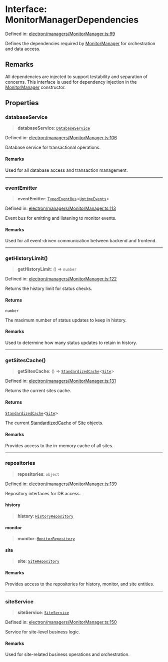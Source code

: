 # Interface: MonitorManagerDependencies

Defined in: [electron/managers/MonitorManager.ts:99](https://github.com/Nick2bad4u/Uptime-Watcher/blob/main/electron/managers/MonitorManager.ts#L99)

Defines the dependencies required by [MonitorManager](../classes/MonitorManager.md) for orchestration
and data access.

## Remarks

All dependencies are injected to support testability and separation of
concerns. This interface is used for dependency injection in the
[MonitorManager](../classes/MonitorManager.md) constructor.

## Properties

### databaseService

> **databaseService**: [`DatabaseService`](../../../services/database/DatabaseService/classes/DatabaseService.md)

Defined in: [electron/managers/MonitorManager.ts:106](https://github.com/Nick2bad4u/Uptime-Watcher/blob/main/electron/managers/MonitorManager.ts#L106)

Database service for transactional operations.

#### Remarks

Used for all database access and transaction management.

***

### eventEmitter

> **eventEmitter**: [`TypedEventBus`](../../../events/TypedEventBus/classes/TypedEventBus.md)\<[`UptimeEvents`](../../../events/eventTypes/interfaces/UptimeEvents.md)\>

Defined in: [electron/managers/MonitorManager.ts:113](https://github.com/Nick2bad4u/Uptime-Watcher/blob/main/electron/managers/MonitorManager.ts#L113)

Event bus for emitting and listening to monitor events.

#### Remarks

Used for all event-driven communication between backend and frontend.

***

### getHistoryLimit()

> **getHistoryLimit**: () => `number`

Defined in: [electron/managers/MonitorManager.ts:122](https://github.com/Nick2bad4u/Uptime-Watcher/blob/main/electron/managers/MonitorManager.ts#L122)

Returns the history limit for status checks.

#### Returns

`number`

The maximum number of status updates to keep in history.

#### Remarks

Used to determine how many status updates to retain in history.

***

### getSitesCache()

> **getSitesCache**: () => [`StandardizedCache`](../../../utils/cache/StandardizedCache/classes/StandardizedCache.md)\<[`Site`](../../../../shared/types/interfaces/Site.md)\>

Defined in: [electron/managers/MonitorManager.ts:131](https://github.com/Nick2bad4u/Uptime-Watcher/blob/main/electron/managers/MonitorManager.ts#L131)

Returns the current sites cache.

#### Returns

[`StandardizedCache`](../../../utils/cache/StandardizedCache/classes/StandardizedCache.md)\<[`Site`](../../../../shared/types/interfaces/Site.md)\>

The current [StandardizedCache](../../../utils/cache/StandardizedCache/classes/StandardizedCache.md) of [Site](../../../../shared/types/interfaces/Site.md) objects.

#### Remarks

Provides access to the in-memory cache of all sites.

***

### repositories

> **repositories**: `object`

Defined in: [electron/managers/MonitorManager.ts:139](https://github.com/Nick2bad4u/Uptime-Watcher/blob/main/electron/managers/MonitorManager.ts#L139)

Repository interfaces for DB access.

#### history

> **history**: [`HistoryRepository`](../../../services/database/HistoryRepository/classes/HistoryRepository.md)

#### monitor

> **monitor**: [`MonitorRepository`](../../../services/database/MonitorRepository/classes/MonitorRepository.md)

#### site

> **site**: [`SiteRepository`](../../../services/database/SiteRepository/classes/SiteRepository.md)

#### Remarks

Provides access to the repositories for history, monitor, and site
entities.

***

### siteService

> **siteService**: [`SiteService`](../../../services/site/SiteService/classes/SiteService.md)

Defined in: [electron/managers/MonitorManager.ts:150](https://github.com/Nick2bad4u/Uptime-Watcher/blob/main/electron/managers/MonitorManager.ts#L150)

Service for site-level business logic.

#### Remarks

Used for site-related business operations and orchestration.
